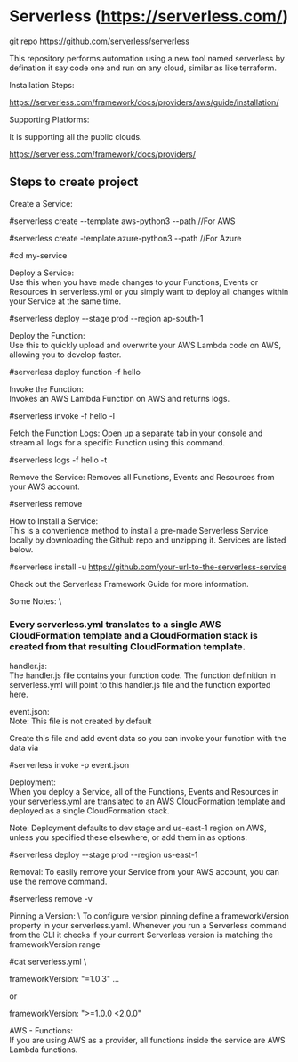 # Serverless (https://serverless.com/)

git repo https://github.com/serverless/serverless

This repository performs automation using a new tool named serverless by defination it say code one and run on any cloud, similar as like terraform.

Installation Steps:

https://serverless.com/framework/docs/providers/aws/guide/installation/

Supporting Platforms:

It is supporting all the public clouds.

https://serverless.com/framework/docs/providers/

## Steps to create project

Create a Service:

#serverless create --template aws-python3 --path <my-service>   //For AWS

#serverless create -template azure-python3 --path <my-service>    //For Azure
  
#cd my-service

Deploy a Service: \
Use this when you have made changes to your Functions, Events or Resources in serverless.yml or you simply want to deploy all changes within your Service at the same time.

#serverless deploy --stage prod --region ap-south-1

Deploy the Function: \
Use this to quickly upload and overwrite your AWS Lambda code on AWS, allowing you to develop faster.

#serverless deploy function -f hello

Invoke the Function: \
Invokes an AWS Lambda Function on AWS and returns logs.

#serverless invoke -f hello -l

Fetch the Function Logs:
Open up a separate tab in your console and stream all logs for a specific Function using this command.

#serverless logs -f hello -t

Remove the Service: 
Removes all Functions, Events and Resources from your AWS account.

#serverless remove 

How to Install a Service: <br/>
This is a convenience method to install a pre-made Serverless Service locally by downloading the Github repo and unzipping it. Services are listed below.

#serverless install -u https://github.com/your-url-to-the-serverless-service

Check out the Serverless Framework Guide for more information.

Some Notes: \

### Every serverless.yml translates to a single AWS CloudFormation template and a CloudFormation stack is created from that resulting CloudFormation template.

handler.js: \
The handler.js file contains your function code. The function definition in serverless.yml will point to this handler.js file and the function exported here.

event.json: \
Note: This file is not created by default

Create this file and add event data so you can invoke your function with the data via 

#serverless invoke -p event.json

Deployment: \
When you deploy a Service, all of the Functions, Events and Resources in your serverless.yml are translated to an AWS CloudFormation template and deployed as a single CloudFormation stack.

Note: Deployment defaults to dev stage and us-east-1 region on AWS, unless you specified these elsewhere, or add them in as options:

#serverless deploy --stage prod --region us-east-1

Removal:
To easily remove your Service from your AWS account, you can use the remove command.

#serverless remove -v

Pinning a Version: \ 
To configure version pinning define a frameworkVersion property in your serverless.yaml. Whenever you run a Serverless command from the CLI it checks if your current Serverless version is matching the frameworkVersion range

#cat serverless.yml \

frameworkVersion: "=1.0.3" ...

or

frameworkVersion: ">=1.0.0 <2.0.0"

AWS - Functions: \
If you are using AWS as a provider, all functions inside the service are AWS Lambda functions.






